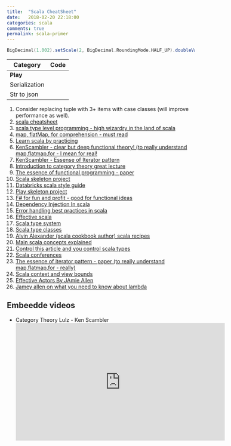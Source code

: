 ```yaml
---
title:  "Scala CheatSheet"
date:   2018-02-20 22:18:00
categories: scala
comments: true
permalink: scala-primer
---
```

```scala
BigDecimal(1.002).setScale(2, BigDecimal.RoundingMode.HALF_UP).doubleValue() // Round double to #.##
```



| Category      | Code                                     |
| ------------- | ---------------------------------------- |
| **Play**      |                                          |
| Serialization | <script src="https://gist.github.com/tomer-ben-david/48bdd8e16c5edb1ae84729c6c44ffe26.js"></script> |
| Str to json   | <script src="https://gist.github.com/tomer-ben-david/bbcaec2f2bf55c90803ba0c3484e324b.js"></script> |



1. Consider replacing tuple with 3+ items with case classes (will improve performance as well).
2. [scala cheatsheet](https://www.coursera.org/learn/progfun2/supplement/BDqfw/cheat-sheet)
3. [scala type level programming - high wizardry in the land of scala](https://vimeo.com/28793245)
4. [map, flatMap, for comprehension - must read](http://stackoverflow.com/questions/14598990/confused-with-the-for-comprehension-to-flatmap-map-transformation)
5. [Learn scala by practicing](http://scala-exercises.47deg.com/)
6. [KenScambler - clear but deep functional theory! (to really understand map,flatmap,for - I mean for real!](https://twitter.com/KenScambler)
7. [KenScambler - Essense of Iterator pattern](https://github.com/kenbot/MSUG-Essence-Iterator-Pattern)
8. [Introduction to category theory great lecture](https://www.youtube.com/watch?v=jDhMDgU7Koc)
9. [The essence of functional programming - paper](http://www.eliza.ch/doc/wadler92essence_of_FP.pdf)
10. [Scala skeleton project](https://github.com/marconilanna/scala-boilerplate)
11. [Databricks scala style guide](https://github.com/databricks/scala-style-guide)
12. [Play skeleton project](https://github.com/marconilanna/play-bootstrap)
13. [F# for fun and profit - good for functional ideas](http://fsharpforfunandprofit.com/)
14. [Dependency Injection In scala](http://di-in-scala.github.io/)
15. [Error handling best practices in scala](https://tersesystems.com/2012/12/27/error-handling-in-scala/)
16. [Effective scala](http://twitter.github.io/effectivescala/)
17. [Scala type system](http://ktoso.github.io/scala-types-of-types/)
18. [Scala type classes](http://danielwestheide.com/blog/2013/02/06/the-neophytes-guide-to-scala-part-12-type-classes.html)
19. [Alvin Alexander (scala cookbook author) scala recipes](http://alvinalexander.com/scala)
20. [Main scala concepts explained](http://naildrivin5.com/scalatour/)
21. [Control this article and you control scala types](https://tpolecat.github.io/2015/04/29/f-bounds.html)
22. [Scala conferences](http://lanyrd.com/topics/scala/)
23. [The essence of iterator pattern - paper (to really understand map,flatmap,for - really)](https://www.cs.ox.ac.uk/jeremy.gibbons/publications/iterator.pdf)
24. [Scala context and view bounds](http://stackoverflow.com/questions/4465948/what-are-scala-context-and-view-bounds)
25. [Effective Actors By JAmie Allen](https://vimeo.com/65556264)
26. [Jamey allen on what you need to know about lambda](http://www.slideshare.net/jaxLondonConference/what-you-need-to-know-about-lambdas-jamie-allen-typesafe)

## Embeedde videos

* Category Theory Lulz - Ken Scambler
  <iframe width="560" height="315" src="https://www.youtube.com/embed/jDhMDgU7Koc" frameborder="0" allowfullscreen></iframe>
